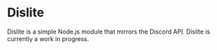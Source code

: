 # Dislite

Dislite is a simple Node.js module that mirrors the Discord API. Dislite is currently a work in progress.